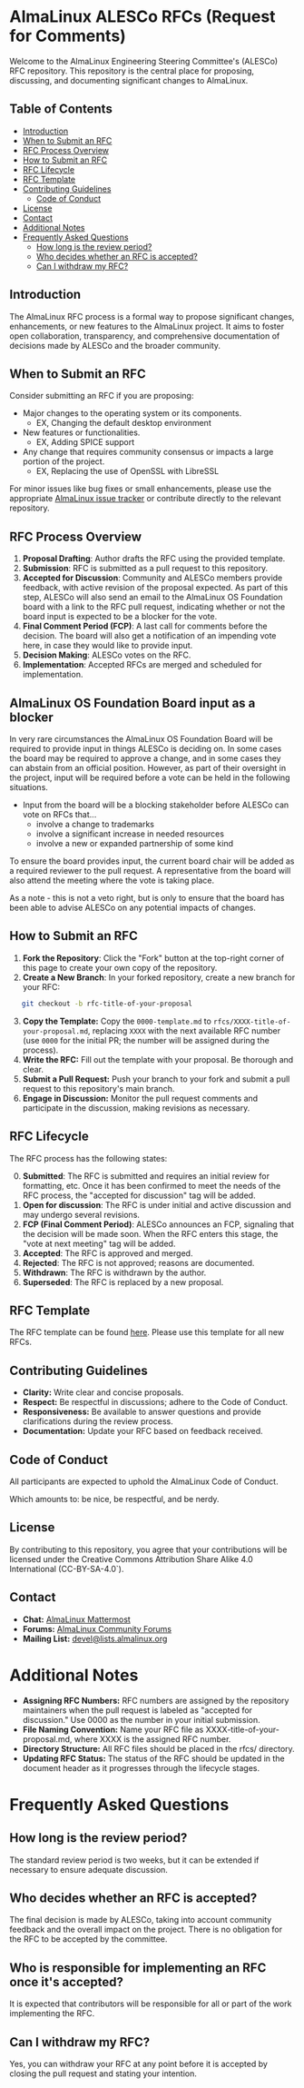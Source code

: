 # AlmaLinux ALESCo RFCs (Request for Comments)

Welcome to the AlmaLinux Engineering Steering Committee's (ALESCo) RFC repository. This repository is the central place for proposing, discussing, and documenting significant changes to AlmaLinux.

## Table of Contents

- [Introduction](#introduction)
- [When to Submit an RFC](#when-to-submit-an-rfc)
- [RFC Process Overview](#rfc-process-overview)
- [How to Submit an RFC](#how-to-submit-an-rfc)
- [RFC Lifecycle](#rfc-lifecycle)
- [RFC Template](#rfc-template)
- [Contributing Guidelines](#contributing-guidelines)
  - [Code of Conduct](#code-of-conduct)
- [License](#license)
- [Contact](#contact)
- [Additional Notes](#additional-notes)
- [Frequently Asked Questions](#frequently-asked-questions)
  - [How long is the review period?](#how-long-is-the-review-period)
  - [Who decides whether an RFC is accepted?](#who-decides-whether-an-rfc-is-accepted)
  - [Can I withdraw my RFC?](#can-i-withdraw-my-rfc)

## Introduction

The AlmaLinux RFC process is a formal way to propose significant changes, enhancements, or new features to the AlmaLinux project. It aims to foster open collaboration, transparency, and comprehensive documentation of decisions made by ALESCo and the broader community.

## When to Submit an RFC

Consider submitting an RFC if you are proposing:

- Major changes to the operating system or its components.
    - EX, Changing the default desktop environment
- New features or functionalities.
    - EX, Adding SPICE support
- Any change that requires community consensus or impacts a large portion of the project.
    - EX, Replacing the use of OpenSSL with LibreSSL

For minor issues like bug fixes or small enhancements, please use the appropriate [AlmaLinux issue tracker](https://bugs.almalinux.org/) or contribute directly to the relevant repository.

## RFC Process Overview

1. **Proposal Drafting**: Author drafts the RFC using the provided template.
2. **Submission**: RFC is submitted as a pull request to this repository.
3. **Accepted for Discussion**: Community and ALESCo members provide feedback, with active revision of the proposal expected. 
	As part of this step, ALESCo will also send an email to the AlmaLinux OS Foundation board with a link to the RFC pull request, indicating whether or not the board input is expected to be a blocker for the vote.
5. **Final Comment Period (FCP)**: A last call for comments before the decision. The board will also get a notification of an impending vote here, in case they would like to provide input.
6. **Decision Making**: ALESCo votes on the RFC.
7. **Implementation**: Accepted RFCs are merged and scheduled for implementation.

## AlmaLinux OS Foundation Board input as a blocker

In very rare circumstances the AlmaLinux OS Foundation Board will be required to provide input in things ALESCo is deciding on. In some cases the board may be required to approve a change, and in some cases they can abstain from an official position. However, as part of their oversight in the project, input will be required before a vote can be held in the following situations.

* Input from the board will be a blocking stakeholder before ALESCo can vote on RFCs that...
   - involve a change to trademarks 
   - involve a significant increase in needed resources
   - involve a new or expanded partnership of some kind

To ensure the board provides input, the current board chair will be added as a required reviewer to the pull request. A representative from the board will also attend the meeting where the vote is taking place.

As a note - this is not a veto right, but is only to ensure that the board has been able to advise ALESCo on any potential impacts of changes. 

## How to Submit an RFC

1. **Fork the Repository**: Click the "Fork" button at the top-right corner of this page to create your own copy of the repository.
2. **Create a New Branch**: In your forked repository, create a new branch for your RFC:

```bash
   git checkout -b rfc-title-of-your-proposal
```

3. **Copy the Template:** Copy the `0000-template.md` to `rfcs/XXXX-title-of-your-proposal.md`, replacing `XXXX` with the next available RFC number (use `0000` for the initial PR; the number will be assigned during the process).
4. **Write the RFC:** Fill out the template with your proposal. Be thorough and clear.
5. **Submit a Pull Request:** Push your branch to your fork and submit a pull request to this repository's main branch.
6. **Engage in Discussion:** Monitor the pull request comments and participate in the discussion, making revisions as necessary.

## RFC Lifecycle

The RFC process has the following states:

0. **Submitted**: The RFC is submitted and requires an initial review for formatting, etc. Once it has been confirmed to meet the needs of the RFC process, the "accepted for discussion" tag will be added.
1. **Open for discussion**: The RFC is under initial and active discussion and may undergo several revisions.
2. **FCP (Final Comment Period)**: ALESCo announces an FCP, signaling that the decision will be made soon. When the RFC enters this stage, the "vote at next meeting" tag will be added.
3. **Accepted**: The RFC is approved and merged.
4. **Rejected**: The RFC is not approved; reasons are documented.
5. **Withdrawn**: The RFC is withdrawn by the author.
6. **Superseded**: The RFC is replaced by a new proposal.

## RFC Template

The RFC template can be found [here](/rfcs/0000-template.md). Please use this template for all new RFCs.

## Contributing Guidelines

* **Clarity:** Write clear and concise proposals.
* **Respect:** Be respectful in discussions; adhere to the Code of Conduct.
* **Responsiveness:** Be available to answer questions and provide clarifications during the review process.
* **Documentation:** Update your RFC based on feedback received.

## Code of Conduct

All participants are expected to uphold the AlmaLinux Code of Conduct.

Which amounts to: be nice, be respectful, and be nerdy.

## License

By contributing to this repository, you agree that your contributions will be licensed under the Creative Commons Attribution Share Alike 4.0 International (CC-BY-SA-4.0`).

## Contact

* **Chat:** [AlmaLinux Mattermost](https://chat.almalinux.org/~alesco)
* **Forums:** [AlmaLinux Community Forums](https://forums.almalinux.org/)
* **Mailing List:** [devel@lists.almalinux.org](https://lists.almalinux.org/mailman3/lists/devel.lists.almalinux.org/)

# Additional Notes

* **Assigning RFC Numbers:** RFC numbers are assigned by the repository maintainers when the pull request is labeled as "accepted for discussion." Use 0000 as the number in your initial submission.
* **File Naming Convention:** Name your RFC file as XXXX-title-of-your-proposal.md, where XXXX is the assigned RFC number.
* **Directory Structure:** All RFC files should be placed in the rfcs/ directory.
* **Updating RFC Status:** The status of the RFC should be updated in the document header as it progresses through the lifecycle stages.

# Frequently Asked Questions

## How long is the review period?
The standard review period is two weeks, but it can be extended if necessary to ensure adequate discussion.

## Who decides whether an RFC is accepted?
The final decision is made by ALESCo, taking into account community feedback and the overall impact on the project. There is no obligation for the RFC to be accepted by the committee.

## Who is responsible for implementing an RFC once it's accepted?

It is expected that contributors will be responsible for all or part of the work implementing the RFC.

## Can I withdraw my RFC?
Yes, you can withdraw your RFC at any point before it is accepted by closing the pull request and stating your intention.
